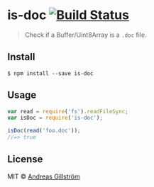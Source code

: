 # is-doc [![Build Status](https://travis-ci.org/gillstrom/is-doc.svg?branch=master)](https://travis-ci.org/gillstrom/is-doc)

> Check if a Buffer/Uint8Array is a `.doc` file.


## Install

```
$ npm install --save is-doc
```


## Usage

```js
var read = require('fs').readFileSync;
var isDoc = require('is-doc');

isDoc(read('foo.doc'));
//=> true
```


## License

MIT © [Andreas Gillström](http://github.com/gillstrom)
